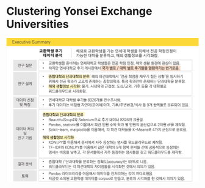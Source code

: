 # Clustering Yonsei Exchange Universities

![image-20200725080203357](./img/image-20200725080203357.png)

